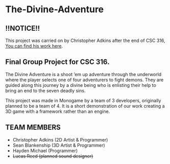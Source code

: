 # The-Divine-Adventure
## !!NOTICE!!
This project was carried on by Christopher Adkins after the end of CSC 316, [You can find his work here](https://github.com/ChrisA98/The-Divine-Adventure).
## Final Group Project for CSC 316.

The Divine Adventure is a shoot ’em up adventure through the underworld where
the player selects one of four adventurers to fight demons. They are guided along this
journey by a divine being who is enlisting their help to bring an end to the seven deadly
sins.

This project was made in Monogame by a team of 3 developers, originally planned to be a team of 4. It is a short demonstration of our work creating a 3D game with a framework rather than an engine.
## TEAM MEMBERS
- Christopher Adkins (2D Artist & Programmer)
- Sean Blankenship (3D Artist & Programmer)
- Hayden Michael (Programmer)
- ~~Lucas Reed (planned sound designer)~~